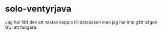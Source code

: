 # solo-ventyrjava
Jag har fått den att nästan koppla till databasen men jag har inte gått någon GUI att fungera.